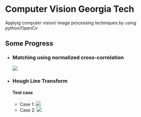 <h1>Computer Vision Georgia Tech</h1>
<p>Applyig computer vision/ image processing techniques by using python/OpenCv</p>

<h2>Some Progress</h2>
<ul>
  <li><h3>Matching using normalized cross-correlation</h3>
    <img src="https://user-images.githubusercontent.com/20774864/63857391-e75d1480-c9a3-11e9-9cd7-d5bf9e850f84.PNG"/>
  </li>
  <li><h3>Hough Line Transform</h3>
    <h4>Test case</h4>
    <ul>
      <li>Case 1:
        <img src="https://user-images.githubusercontent.com/20774864/64203626-30c1ce00-ce94-11e9-8774-a4a17c996eb4.png"/>
      </li>
      <li>Case 2:
        <img src="https://user-images.githubusercontent.com/20774864/64203627-315a6480-ce94-11e9-8351-9df4819e884f.png"/>
      </li>
    </ul>
  </li>
</ul>
  

